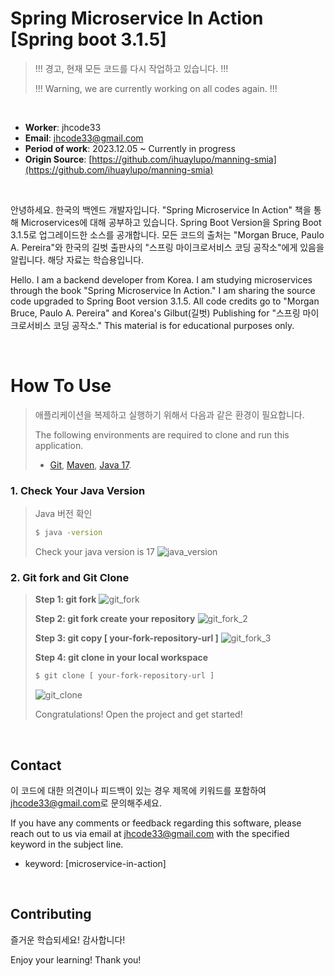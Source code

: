 Spring Microservice In Action [Spring boot 3.1.5]
==

> !!! 경고, 현재 모든 코드를 다시 작업하고 있습니다. !!!
> 
> !!! Warning, we are currently working on all codes again. !!!

<br>

- **Worker**: jhcode33
- **Email**: jhcode33@gmail.com
- **Period of work**: 2023.12.05 ~ Currently in progress
- **Origin Source**: [https://github.com/ihuaylupo/manning-smia](https://github.com/ihuaylupo/manning-smia)

<br>

안녕하세요. 한국의 백엔드 개발자입니다. 
"Spring Microservice In Action" 책을 통해 Microservices에 대해 공부하고 있습니다. 
Spring Boot Version을 Spring Boot 3.1.5로 업그레이드한 소스를 공개합니다.
모든 코드의 출처는 "Morgan Bruce, Paulo A. Pereira"와 
한국의 길벗 출판사의 "스프링 마이크로서비스 코딩 공작소"에게 있음을 알립니다. 
해당 자료는 학습용입니다.

Hello. I am a backend developer from Korea. 
I am studying microservices through the book "Spring Microservice In Action." 
I am sharing the source code upgraded to Spring Boot version 3.1.5. 
All code credits go to "Morgan Bruce, Paulo A. Pereira" and 
Korea's Gilbut(길벗) Publishing for "스프링 마이크로서비스 코딩 공작소." 
This material is for educational purposes only.

<br>

# How To Use

> 애플리케이션을 복제하고 실행하기 위해서 다음과 같은 환경이 필요합니다.
>
> The following environments are required to clone and run this application. 
> - [Git](https://git-scm.com), 
    [Maven](https://maven.apache.org/), 
    [Java 17](https://www.oracle.com/kr/java/technologies/downloads/#java17).


### 1. Check Your Java Version
> Java 버전 확인
> ```bash
> $ java -version
> ```
> Check your java version is 17
> ![java_version](https://github.com/jhcode33/spring-microservice-in-action/assets/125725072/e3152684-e912-4205-99e6-851300122a45)

### 2. Git fork and Git Clone
> **Step 1: git fork**
> ![git_fork](https://github.com/jhcode33/spring-microservice-in-action/assets/125725072/3b53219b-f7d8-4531-9b13-f6ef4c049d21)
> 
> **Step 2: git fork create your repository**
> ![git_fork_2](https://github.com/jhcode33/spring-microservice-in-action/assets/125725072/699be232-a128-490d-ade2-93699eb8356b)
> 
> **Step 3: git copy [ your-fork-repository-url ]**
> ![git_fork_3](https://github.com/jhcode33/spring-microservice-in-action/assets/125725072/ffa4bd58-c395-4fdc-8d02-63d16c744e7e)
>
> **Step 4: git clone in your local workspace**
> ```bash
> $ git clone [ your-fork-repository-url ]
> ```
> ![git_clone](https://github.com/jhcode33/spring-microservice-in-action/assets/125725072/eac0135d-222d-455e-9afb-ca16685ec422)
>
> Congratulations! Open the project and get started!

<br>

## Contact

이 코드에 대한 의견이나 피드백이 있는 경우 제목에 키워드를 포함하여 <jhcode33@gmail.com>로 문의해주세요.

If you have any comments or feedback regarding this software, 
please reach out to us via email at <jhcode33@gmail.com> with the specified keyword in the subject line.

- keyword: [microservice-in-action]

<br>

## Contributing
즐거운 학습되세요! 감사합니다!

Enjoy your learning! Thank you!
